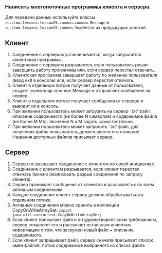 ### Написать многопоточные программы клиента и сервера.

Для передачи данных используйте классы `ru.itmo.lessons.lesson25.common.common.Message`
и `ru.itmo.lessons.lesson25.common.ReadWrite` из предыдущих занятий.

## Клиент

1. Соединение с сервером устанавливается, когда запускается клиентская программа.
2. Соединение с сервером разрывается, если пользователь решил завершить работу программы или, если сервер перестал
   отвечать.
3. Клиентская программа завершает работу по желанию пользователя (ввод exit в консоль) или, если сервер перестал
   отвечать.
4. Клиент в отдельном потоке получает данные от пользователя, создает экземпляр common.Message и отправляет сообщение на
   сервер.
5. Клиент в отдельном потоке получает сообщения от сервера и выводит их в консоль.
6. При желании пользователь может загрузить на сервер '.txt' файл: описание содержимого (не более N символов) и
   содержимое файла (не более M Mb). Значения N и M задать самостоятельно.
7. При желании пользователь может запросить '.txt' файл, для получения файла пользователь должен ввести его название.
   Названия доступных файлов присылает сервер.

## Сервер

1. Сервер не разрывает соединение с клиентом по своей инициативе.
2. Соединение с клиентом разрывается, если клиент перестал отвечать (можно реализовать разрыв соединения по запросу
   клиента).
3. Сервер принимает сообщения от клиентов и рассылает их по всем активным соединениям.
4. Каждое соединение клиент-сервер должно обрабатываться в отдельном потоке.
5. Активные соединения можно хранить в коллекции CopyOnWriteArraySet: `import java.util.concurrent.CopyOnWriteArraySet;`
6. Если клиент присылает файл и он удовлетворяет всем требованиям, сервер сохраняет его и рассылает остальным клиентам
   информацию о том, что загружен новый файл + описание содержимого.
7. Если клиент запрашивает файл, сервер сначала присылает список имен файлов, потом содержимое выбранного из списка
   файла.
